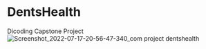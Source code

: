 # DentsHealth
Dicoding Capstone Project
![Screenshot_2022-07-17-20-56-47-340_com project dentshealth](https://github.com/WidianaAR/DentsHealth/assets/89754513/a813a4ea-8a4c-4dbf-986b-13196a52887b)
